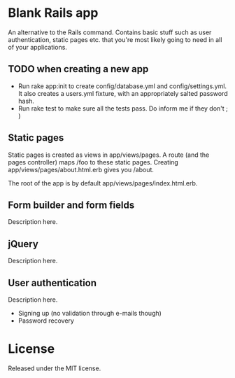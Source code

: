 # Blank Rails app

An alternative to the Rails command. Contains basic stuff such as user authentication, static pages etc. that you're most likely 
going to need in all of your applications.

## TODO when creating a new app

* Run rake app:init to create config/database.yml and config/settings.yml. It also creates a users.yml fixture, with an
  appropriately salted password hash.
* Run rake test to make sure all the tests pass. Do inform me if they don't ; )

## Static pages

Static pages is created as views in app/views/pages. A route (and the pages controller) maps /foo to these static pages. Creating app/views/pages/about.html.erb gives you /about.

The root of the app is by default app/views/pages/index.html.erb.

## Form builder and form fields

Description here.

## jQuery

Description here.

## User authentication

Description here.

* Signing up (no validation through e-mails though)
* Password recovery

# License

Released under the MIT license.